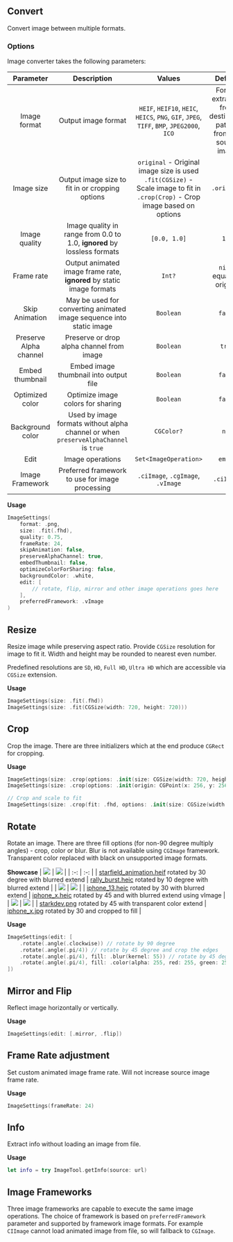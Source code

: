 ## Convert
Convert image between multiple formats.

### Options
Image converter takes the following parameters:

| Parameter | Description | Values | Default |
| :---: | :---: | :---: | :---: |
| Image format | Output image format | `HEIF`, `HEIF10`, `HEIC`, `HEICS`, `PNG`, `GIF`, `JPEG`, `TIFF`, `BMP`, `JPEG2000`, `ICO` | Format extracted from destination path or from the source image |
| Image size | Output image size to fit in or cropping options | `original` - Original image size is used</br> `.fit(CGSize)` - Scale image to fit in</br>`.crop(Crop)` - Crop image based on options | `.original` |
| Image quality | Image quality in range from 0.0 to 1.0, __ignored__ by lossless formats | `[0.0, 1.0]` | `1.0` |
| Frame rate | Output animated image frame rate, __ignored__ by static image formats | `Int?` | `nil` - equals to original |
| Skip Animation | May be used for converting animated image sequence into static image | `Boolean` | `false` |
| Preserve Alpha channel | Preserve or drop alpha channel from image | `Boolean` | `true` |
| Embed thumbnail | Embed image thumbnail into output file | `Boolean` | `false` |
| Optimized color | Optimize image colors for sharing | `Boolean` | `false` |
| Background color | Used by image formats without alpha channel or when `preserveAlphaChannel` is `true` | `CGColor?` | `nil` |
| Edit | Image operations | `Set<ImageOperation>` | `empty` |
| Image Framework | Preferred framework to use for image processing | `.ciImage`, `.cgImage`, `.vImage` | `.ciImage` |

__Usage__
```Swift
ImageSettings(
    format: .png,
    size: .fit(.fhd),
    quality: 0.75,
    frameRate: 24,
    skipAnimation: false,
    preserveAlphaChannel: true,
    embedThumbnail: false,
    optimizeColorForSharing: false,
    backgroundColor: .white,
    edit: [
        // rotate, flip, mirror and other image operations goes here
    ],
    preferredFramework: .vImage
)
```

## Resize
Resize image while preserving aspect ratio. Provide `CGSize` resolution for image to fit it. Width and height may be rounded to nearest even number.

Predefined resolutions are `SD`, `HD`, `Full HD`, `Ultra HD` which are accessible via `CGSize` extension.

__Usage__
```Swift
ImageSettings(size: .fit(.fhd))
ImageSettings(size: .fit(CGSize(width: 720, height: 720)))
```

## Crop
Crop the image. There are three initializers which at the end produce `CGRect` for cropping.

__Usage__
```Swift
ImageSettings(size: .crop(options: .init(size: CGSize(width: 720, height: 720), aligment: .center)))
ImageSettings(size: .crop(options: .init(origin: CGPoint(x: 256, y: 256), size: CGSize(width: 1080, height: 1080))))

// Crop and scale to fit
ImageSettings(size: .crop(fit: .fhd, options: .init(size: CGSize(width: 512, height: 512), aligment: .center)))
```

## Rotate
Rotate an image. There are three fill options (for non-90 degree multiply angles) - crop, color or blur. Blur is not available using `CGImage` framework. Transparent color replaced with black on unsupported image formats.

__Showcase__
| <img src='https://github.com/starkdmi/MediaToolSwift/assets/21260939/f3dffc9c-e83b-4729-9ed2-89e433e30705'/> | <img src='https://github.com/starkdmi/MediaToolSwift/assets/21260939/bff8d555-f58c-4f41-a2b1-f879a82a420f'/> |
| :-: | :-: |
| [starfield_animation.heif](Tests/media/starfield_animation.heif) rotated by 30 degree with blurred extend | [rally_burst.heic](Tests/media/rally_burst.heic) rotated by 10 degree with blurred extend |
| <img src='https://github.com/starkdmi/MediaToolSwift/assets/21260939/aae9096d-683b-4e9b-bbd5-38987d92a97f'/> | <img src='https://github.com/starkdmi/MediaToolSwift/assets/21260939/a405b8d5-b66b-4716-9fa4-ece7b38474f7'/> |
| [iphone_13.heic](Tests/media/iphone_13_hdr_gain_map.HEIC) rotated by 30 with blurred extend | [iphone_x.heic](Tests/media/iphone_x.HEIC) rotated by 45 and with blurred extend using vImage |
| <img src='https://github.com/starkdmi/MediaToolSwift/assets/21260939/39b80124-2c55-4cc0-a3cc-c052aeea4e1a'/> | <img src='https://github.com/starkdmi/MediaToolSwift/assets/21260939/c6f584c0-d489-4ef4-9f0f-ca1a344e4190'/> |
| [starkdev.png](Tests/media/starkdev.png) rotated by 45 with transparent color extend | [iphone_x.jpg](Tests/media/iphone_x.jpg) rotated by 30 and cropped to fill |
<!--<picture><source srcset="starfield_animation_30.webp" /><source srcset="starfield_animation_30.gif" /><img src="starfield_animation_30.webp" alt="starfield_animation.heif rotated by 30 degree with blurred extend" /></picture>-->

__Usage__
```Swift
ImageSettings(edit: [
    .rotate(.angle(.clockwise)) // rotate by 90 degree
    .rotate(.angle(.pi/4)) // rotate by 45 degree and crop the edges
    .rotate(.angle(.pi/4), fill: .blur(kernel: 55)) // rotate by 45 degree with blurred extend on edges
    .rotate(.angle(.pi/4), fill: .color(alpha: 255, red: 255, green: 255, blue: 255)) // rotate by 45 degree with white color fill on edges
])
```

## Mirror and Flip
Reflect image horizontally or vertically.

__Usage__
```Swift
ImageSettings(edit: [.mirror, .flip])
```

## Frame Rate adjustment
Set custom animated image frame rate. Will not increase source image frame rate.

__Usage__
```Swift
ImageSettings(frameRate: 24)
```

## Info
Extract info without loading an image from file.

__Usage__
```Swift
let info = try ImageTool.getInfo(source: url)
```

## Image Frameworks
Three image frameworks are capable to execute the same image operations. The choice of framework is based on `preferredFramework` parameter and supported by framework image formats. For example `CIImage` cannot load animated image from file, so will fallback to `CGImage`.
